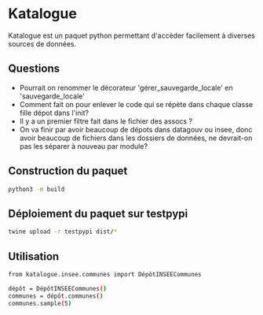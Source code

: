 # Katalogue
Katalogue est un paquet python permettant d'accèder facilement à diverses sources de données. 

## Questions 
- Pourrait on renommer le décorateur 'gérer_sauvegarde_locale' en 'sauvegarde_locale'
- Comment fait on pour enlever le code qui se répète dans chaque classe fille dépot dans l'init? 
- Il y a un premier filtre fait dans le fichier des assocs ? 
- On va finir par avoir beaucoup de dépots dans datagouv ou insee, donc avoir beaucoup de fichiers dans les dossiers de données, ne devrait-on pas les séparer à nouveau par module? 



## Construction du paquet 

```bash
python3 -m build
```


## Déploiement du paquet sur testpypi

```bash
twine upload -r testpypi dist/*
```

## Utilisation

```bash
from katalogue.insee.communes import DépôtINSEECommunes

dépôt = DépôtINSEECommunes()
communes = dépôt.communes()
communes.sample(5)
```
